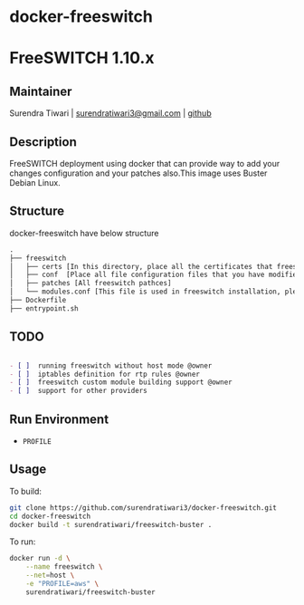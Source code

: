 # docker-freeswitch


# FreeSWITCH 1.10.x


## Maintainer
Surendra Tiwari | <surendratiwari3@gmail.com> | [github](https://github.com/surendratiwari3)


## Description
FreeSWITCH deployment using docker that can provide way to add your changes configuration and your patches also.This image uses Buster Debian Linux.

## Structure

docker-freeswitch have below structure


```txt
.
├── freeswitch
│   ├── certs [In this directory, place all the certificates that freeswitch required]
│   ├── conf  [Place all file configuration files that you have modifies in freeswitch vanila in respective folder]
│   ├── patches [All freeswitch pathces]
│   └── modules.conf [This file is used in freeswitch installation, please keep all the module that you want in your installation here]
├── Dockerfile
├── entrypoint.sh
```

## TODO

```markdown

- [ ]  running freeswitch without host mode @owner
- [ ]  iptables definition for rtp rules @owner
- [ ]  freeswitch custom module building support @owner
- [ ]  support for other providers

```

## Run Environment
* `PROFILE`

## Usage

To build:

```bash
git clone https://github.com/surendratiwari3/docker-freeswitch.git
cd docker-freeswitch
docker build -t surendratiwari/freeswitch-buster .
```

To run:

```bash
docker run -d \
    --name freeswitch \
    --net=host \
    -e "PROFILE=aws" \
    surendratiwari/freeswitch-buster
```
